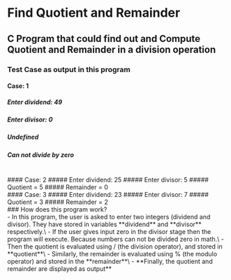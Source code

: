 # Find Quotient and Remainder
## C Program that could find out and Compute Quotient and Remainder in a division operation 

### Test Case as output in this program
#### Case: 1
##### Enter dividend: 49
##### Enter divisor: 0
##### Undefined
##### Can not divide by zero
<br />
#### Case: 2
##### Enter dividend: 25
##### Enter divisor: 5
##### Quotient = 5
##### Remainder = 0
<br />
#### Case: 3
##### Enter dividend: 23
##### Enter divisor: 7
##### Quotient = 3
##### Remainder = 2
<br />
### How does this program work?
<br />
- In this program, the user is asked to enter two integers (dividend and divisor). They have stored in variables **dividend** and **divisor** respectively.\
- If the user gives input zero in the divisor stage then the program will execute. Because numbers can not be divided zero in math.\
- Then the quotient is evaluated using / (the division operator), and stored in **quotient**\
- Similarly, the remainder is evaluated using % (the modulo operator) and stored in the **remainder**\
- **Finally, the quotient and remainder are displayed as output**